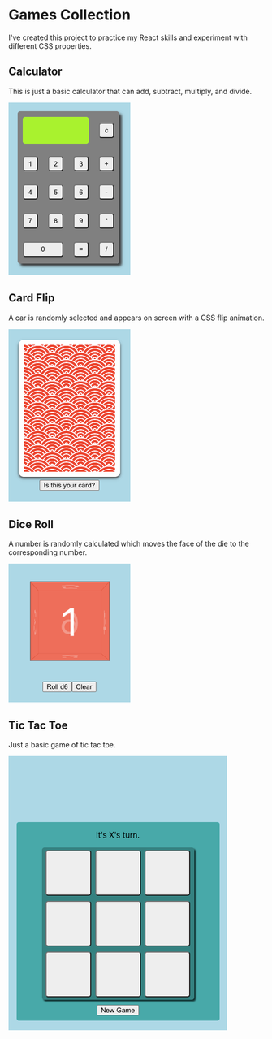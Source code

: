 # Games Collection

I've created this project to practice my React skills and experiment with different CSS properties.

## Calculator

This is just a basic calculator that can add, subtract, multiply, and divide.

![calculator](./src/images/calc.gif)

## Card Flip

A car is randomly selected and appears on screen with a CSS flip animation.

![card flip](./src/images/cardflip.gif)

## Dice Roll

A number is randomly calculated which moves the face of the die to the corresponding number.

![dice rolling animation](./src/images/diceroll.gif)

## Tic Tac Toe

Just a basic game of tic tac toe.

![tic tac toe](./src/images/ttt.gif)